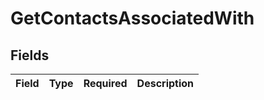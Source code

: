 # GetContactsAssociatedWith


## Fields

| Field       | Type        | Required    | Description |
| ----------- | ----------- | ----------- | ----------- |